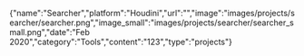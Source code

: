 {"name":"Searcher","platform":"Houdini","url":"","image":"images/projects/searcher/searcher.png","image_small":"images/projects/searcher/searcher_small.png","date":"Feb 2020","category":"Tools","content":"123","type":"projects"}
